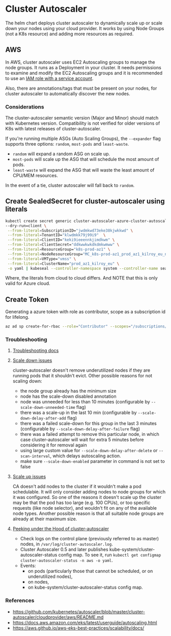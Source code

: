 # Cluster Autoscaler

The helm chart deploys cluster autoscaler to dynamically scale up or scale down
your nodes using your cloud provider.
It works by using Node Groups (not a K8s resource) and adding more resources as required.

## AWS

In AWS, cluster autoscaler uses EC2 Autoscaling groups to manage the node groups. It runs as a Deployment in
your cluster. It needs permissions to examine and modify the EC2 Autoscaling groups and it is recommended to
use an [IAM role with a service account](https://docs.aws.amazon.com/eks/latest/userguide/iam-roles-for-service-accounts.html).

Also, there are annotations/tags that must be present on your nodes, for cluster autoscaler
to automatically discover the new nodes.

### Considerations

The cluster-autoscaler semantic version (Major and Minor) should match with Kubernetes version.
Compatibility is not verified for older versions of K8s with latest releases of cluster-autoscaler.

If you're running multiple ASGs (Auto Scaling Groups), the `--expander` flag supports three options:
`random`, `most-pods` and `least-waste`.

- `random` will expand a random ASG on scale up.
- `most-pods` will scale up the ASG that will schedule the most amount of pods.
- `least-waste` will expand the ASG that will waste the least amount of CPU/MEM resources.

In the event of a tie, cluster autoscaler will fall back to `random`.

## Create SealedSecret for cluster-autoscaler using literals

```sh
kubectl create secret generic cluster-autoscaler-azure-cluster-autoscaler -n  cluster-autoscaler \
--dry-run=client \
 --from-literal=SubscriptionID="jwdmkwd73eke38kjwkkwd" \
 --from-literal=TenantID="klwdmkk79j99i9"  \
 --from-literal=ClientID="keki9ieeennkjimdkwm" \
 --from-literal=ClientSecret="ddkwwkwkdkdmkwmww" \
 --from-literal=ResourceGroup="k8s-prod-az1" \
 --from-literal=NodeResourceGroup="MC_k8s-prod-az1_prod_az1_kilroy_eu_northeurope" \
 --from-literal=VMType="vmss" \
 --from-literal=ClusterName="prod_az1_kilroy_eu" \
 -o yaml | kubeseal --controller-namespace system --controller-name sealed-secrets > vivek-cluster-autoscaler.yaml
```

Where, the literals from cloud to cloud differs. And NOTE that this is only valid for Azure cloud.

## Create Token

Generating a azure token with role as contributor, scope as a subscription id for lifelong.

```sh
az ad sp create-for-rbac --role="Contributor" --scopes="/subscriptions/<subscription-id>" --years 4000 --output json
```

### Troubleshooting

1) [Troubleshooting docs](https://github.com/kubernetes/autoscaler/blob/master/cluster-autoscaler/FAQ.md#troubleshooting)

2) [Scale down issues](https://github.com/kubernetes/autoscaler/blob/master/cluster-autoscaler/FAQ.md#i-have-a-couple-of-nodes-with-low-utilization-but-they-are-not-scaled-down-why)

    cluster-autoscaler doesn't remove underutilized nodes if they are running pods that
    it shouldn't evict. Other possible reasons for not scaling down:

    - the node group already has the minimum size
    - node has the scale-down disabled annotation
    - node was unneeded for less than 10 minutes (configurable by `--scale-down-unneeded-time` flag)
    - there was a scale-up in the last 10 min (configurable by `--scale-down-delay-after-add` flag)
    - there was a failed scale-down for this group in the last 3 minutes
    (configurable by `--scale-down-delay-after-failure` flag)
    - there was a failed attempt to remove this particular node, in which case cluster-autoscaler
    will wait for extra 5 minutes before considering it for removal again
    - using large custom value for `--scale-down-delay-after-delete` or `--scan-interval`, which delays autoscaling action.
    - make sure `--scale-down-enabled` parameter in command is not set to false

3) [Scale up issues](https://github.com/kubernetes/autoscaler/blob/master/cluster-autoscaler/FAQ.md#i-have-a-couple-of-pending-pods-but-there-was-no-scale-up)

    CA doesn't add nodes to the cluster if it wouldn't make a pod schedulable.
    It will only consider adding nodes to node groups for which it was configured.
    So one of the reasons it doesn't scale up the cluster may be that the pod has too large
    (e.g. 100 CPUs), or too specific requests (like node selector), and wouldn't fit on any
    of the available node types. Another possible reason is that all suitable node groups
    are already at their maximum size.

4) [Peeking under the Hood of cluster-autoscaler](https://github.com/kubernetes/autoscaler/blob/master/cluster-autoscaler/FAQ.md#how-can-i-check-what-is-going-on-in-ca-)

    - Check logs on the control plane (previously referred to as master) nodes, in `/var/log/cluster-autoscaler.log`.
    - Cluster Autoscaler 0.5 and later publishes kube-system/cluster-autoscaler-status config map.
    To see it, run `kubectl get configmap cluster-autoscaler-status -n aws -o yaml`.
    - Events:
      - on pods (particularly those that cannot be scheduled, or on underutilized nodes),
      - on nodes,
      - on kube-system/cluster-autoscaler-status config map.

### References

- https://github.com/kubernetes/autoscaler/blob/master/cluster-autoscaler/cloudprovider/aws/README.md
- https://docs.aws.amazon.com/eks/latest/userguide/autoscaling.html
- https://aws.github.io/aws-eks-best-practices/scalability/docs/
